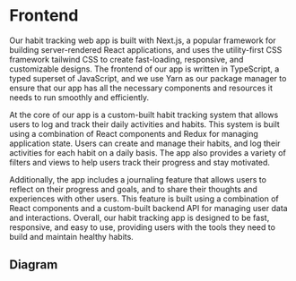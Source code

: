 # Frontend

Our habit tracking web app is built with Next.js, a popular framework for building server-rendered React applications, and uses the utility-first CSS framework tailwind CSS to create fast-loading, responsive, and customizable designs. The frontend of our app is written in TypeScript, a typed superset of JavaScript, and we use Yarn as our package manager to ensure that our app has all the necessary components and resources it needs to run smoothly and efficiently.

At the core of our app is a custom-built habit tracking system that allows users to log and track their daily activities and habits. This system is built using a combination of React components and Redux for managing application state. Users can create and manage their habits, and log their activities for each habit on a daily basis. The app also provides a variety of filters and views to help users track their progress and stay motivated.

Additionally, the app includes a journaling feature that allows users to reflect on their progress and goals, and to share their thoughts and experiences with other users. This feature is built using a combination of React components and a custom-built backend API for managing user data and interactions. Overall, our habit tracking app is designed to be fast, responsive, and easy to use, providing users with the tools they need to build and maintain healthy habits.

## Diagram
```python

```
